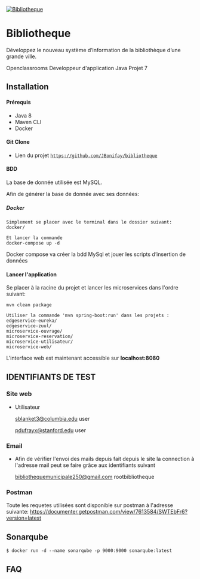 <a href="https://openclassrooms.com/fr/projects/124/assignment"><img src="https://wiki.froce.fr/images/8/83/Banni%C3%A8re_Lucas_Lhardi.png" title="Bibliotheque" alt="Bibliotheque"></a>

# Bibliotheque
Développez le nouveau système d’information de la bibliothèque d’une grande ville.

Openclassrooms Developpeur d'application Java Projet 7

## Installation
#### Prérequis
- Java 8
- Maven CLI
- Docker

#### Git Clone

- Lien du projet [`https://github.com/JBonifay/bibliotheque`](https://github.com/JBonifay/bibliotheque)

#### BDD
La base de donnée utilisée est MySQL.

Afin de générer la base de donnée avec ses données:

##### Docker 
```docker
Simplement se placer avec le terminal dans le dossier suivant:
docker/

Et lancer la commande
docker-compose up -d
``` 
Docker compose va créer la bdd MySql et jouer les scripts d’insertion de données

#### Lancer l'application
Se placer à la racine du projet et lancer les microservices dans l'ordre suivant:
```text
mvn clean package

Utiliser la commande 'mvn spring-boot:run' dans les projets :
edgeservice-eureka/
edgeservice-zuul/
microservice-ouvrage/
microservice-reservation/
microservice-utilisateur/
microservice-web/
```

L'interface web est maintenant accessible sur **localhost:8080**

## IDENTIFIANTS DE TEST
### Site web

- Utilisateur


    sblanket3@columbia.edu
    user
    
    pdufrayx@stanford.edu
    user

### Email

- Afin de vérifier l'envoi des mails depuis fait depuis le site la connection à l'adresse mail peut se faire grâce aux
 identifiants suivant
 
    
    bibliothequemunicipale250@gmail.com
    rootbibliotheque

### Postman
Toute les requetes utilisées sont disponible sur postman à l'adresse suivante:
https://documenter.getpostman.com/view/7613584/SWTEbFr6?version=latest

## Sonarqube
```
$ docker run -d --name sonarqube -p 9000:9000 sonarqube:latest
```

## FAQ
          
